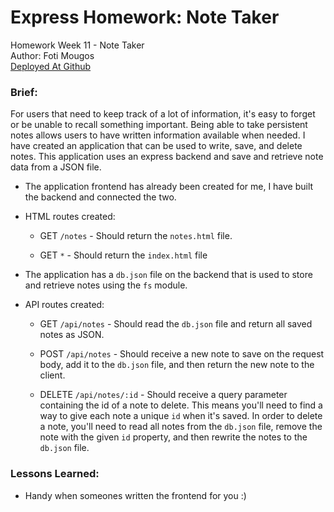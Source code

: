 #  Express Homework: Note Taker
Homework Week 11 - Note Taker<br>
Author: Foti Mougos<br>
[Deployed At Github](https://foteye.github.io/Wk11-Express-NoteTaker-FotiMougos/ "Deployed at Github")

### Brief:

For users that need to keep track of a lot of information, it's easy to forget or be unable to recall something important. Being able to take persistent notes allows users to have written information available when needed. I have created an application that can be used to write, save, and delete notes. This application uses an express backend and save and retrieve note data from a JSON file.

* The application frontend has already been created for me, I have built the backend and connected the two.

* HTML routes created:

  * GET `/notes` - Should return the `notes.html` file.

  * GET `*` - Should return the `index.html` file

* The application has a `db.json` file on the backend that is used to store and retrieve notes using the `fs` module.

* API routes created:

  * GET `/api/notes` - Should read the `db.json` file and return all saved notes as JSON.

  * POST `/api/notes` - Should receive a new note to save on the request body, add it to the `db.json` file, and then return the new note to the client.

  * DELETE `/api/notes/:id` - Should receive a query parameter containing the id of a note to delete. This means you'll need to find a way to give each note a unique `id` when it's saved. In order to delete a note, you'll need to read all notes from the `db.json` file, remove the note with the given `id` property, and then rewrite the notes to the `db.json` file.


### Lessons Learned:

  * Handy when someones written the frontend for you :)
